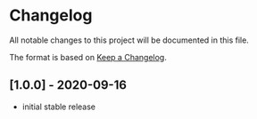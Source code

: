 # Changelog
All notable changes to this project will be documented in this file.  

The format is based on [Keep a Changelog](https://keepachangelog.com/en/1.0.0/).

## [1.0.0] - 2020-09-16
- initial stable release
